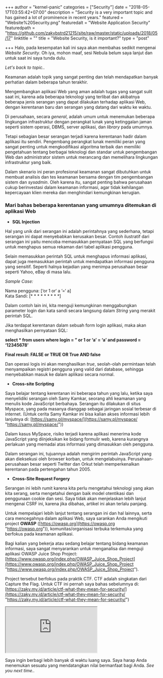 +++
author = "kernel-panic"
categories = ["Security"]
date = "2018-05-17T03:55:42+07:00"
description = "Security is a very important topic and has gained a lot of prominence in recent years."
featured = "Website%20Security.png"
featuredalt = "Website Application Security"
featuredpath = "https://github.com/zakybstrd21215/site/raw/master/static/uploads/2018/05/17"
linktitle = ""
title = "Website Security, is it important?"
type = "post"

+++
Halo, pada kesempatan kali ini saya akan membahas sedikit mengenai _Website Security_. Oh iya, mohon maaf, sesi Nebula belum saya lanjut dan untuk saat ini saya tunda dulu.

_Let's back to topic.._

Keamanan adalah topik yang sangat penting dan telah mendapatkan banyak perhatian dalam beberapa tahun terakhir.

Mengembangkan aplikasi Web yang aman adalah tugas yang sangat sulit saat ini, karena ada beberapa teknologi yang terlibat dan akibatnya beberapa jenis serangan yang dapat dilakukan terhadap aplikasi Web, dengan kerentanan baru dan serangan yang datang dari waktu ke waktu.

Di  perusahaan, secara _general_, adalah umum untuk menemukan beberapa lingkungan infrastruktur dengan perangkat lunak yang ketinggalan jaman seperti sistem operasi, DBMS, server aplikasi, dan _library_ pada umumnya.

Tetapi sebagian besar serangan terjadi karena kerentanan hadir dalam aplikasi itu sendiri. Pengembang perangkat lunak memiliki peran yang sangat penting untuk mengkodifikasi algoritma terbaik dan memiliki pengetahuan tentang berbagai teknologi dan standar untuk pengembangan Web dan administrator sistem untuk  merancang dan memelihara lingkungan infrastruktur yang baik.

Dalam skenario ini peran profesional keamanan sangat dibutuhkan untuk membuat analisis dan tes keamanan bersama dengan tim pengembangan sistem dan _sysadmin_. Oleh karena itu, sangat penting bahwa perusahaan cukup berinvestasi dalam keamanan informasi, agar tidak kehilangan kepercayaan klien mereka dan menghindari kemungkinan kerugian.

### Mari bahas beberapa kerentanan yang umumnya ditemukan di aplikasi Web

* **SQL Injection**

Hal yang unik dari serangan ini adalah perintahnya yang sederhana, tetapi serangan ini dapat menyebabkan kerusakan besar. Contoh ilustratif dari serangan ini yaitu mencoba memasukkan pernyataan SQL yang berfungsi untuk menghapus semua rekaman dari tabel aplikasi pengguna.

Selain memasukkan perintah SQL untuk menghapus informasi aplikasi, dapat juga memasukkan perintah untuk mendapatkan informasi pengguna yang sensitif. Seperti halnya kejadian yang menimpa perusahaan besar seperti Yahoo, eBay di masa lalu.

_Sample Case:_

Nama pengguna: \[‘or 1 or‘ a ’=‘ a\]  
Kata Sandi: \[* * * * * * * * *\]

Dalam  contoh lain ini, kita menguji kemungkinan menggabungkan parameter login dan kata sandi secara langsung dalam _String_ yang merakit perintah SQL.

Jika terdapat kerentanan dalam sebuah form login aplikasi, maka akan menghasilkan pernyataan SQL:

**select * from users where login = ” or 1 or ‘a’ = ‘a’ and password = ‘12345678’**

**Final result: FALSE or TRUE OR True AND false**

Dan operasi logis ini akan menghasilkan _true_, seolah-olah permintaan telah menyampaikan registri pengguna yang valid dari database, sehingga menyebabkan masuk ke dalam aplikasi secara normal.

* **Cross-site Scripting**

Saya belajar tentang kerentanan ini beberapa tahun yang lalu, ketika saya menyelidiki serangan oleh Samy Kamkar, seorang ahli keamanan yang menulis kode JavaScript berbahaya. Serangan itu dilakukan di situs Myspace, yang pada masanya dianggap sebagai jaringan sosial terbesar di internet. (Untuk cerita Samy Kamkar ini bisa kalian akses informasi lebih lanjutnya di: [https://samy.pl/myspace/](https://samy.pl/myspace/ "https://samy.pl/myspace/"))

Dalam kasus MySpace, risiko terjadi karena aplikasi menerima kode JavaScript yang diinjeksikan ke bidang formulir web, karena kurangnya perlakuan yang memadai atas informasi yang dimasukkan oleh pengguna.

Dalam serangan ini, tujuannya adalah mengirim perintah JavaScript yang akan dieksekusi oleh browser korban, untuk mengelabuinya. Perusahaan-perusahaan besar seperti Twitter dan Orkut telah memperkenalkan kerentanan pada pertengahan tahun 2005.

* **Cross-Site Request Forgery**

Serangan ini lebih rumit karena kita perlu mengetahui teknologi yang akan kita serang, serta mengetahui dengan baik model otentikasi dan penggunaan cookie dan sesi. Saya tidak akan menjelaskan lebih lanjut mengenai CSRF ini, karena jika dibahas, artikel ini akan terlalu panjang.

Untuk mempelajari lebih lanjut tentang serangan ini dan hal lainnya, serta cara mencegahnya dalam aplikasi Web, saya sarankan Anda mengikuti project **OWASP** ([https://owasp.org](https://owasp.org "https://owasp.org")), komunitas/organisasi terbuka terkemuka yang berfokus pada keamanan aplikasi.

Bagi kalian yang bekerja atau sedang belajar tentang bidang keamanan informasi, saya sangat menyarankan untuk menganalisa dan menguji aplikasi OWASP Juice Shop Project: [https://www.owasp.org/index.php/OWASP_Juice_Shop_Project](https://www.owasp.org/index.php/OWASP_Juice_Shop_Project "https://www.owasp.org/index.php/OWASP_Juice_Shop_Project").

Project tersebut berfokus pada praktik CTF. CTF adalah singkatan dari Capture the Flag. Untuk CTF ini pernah saya bahas sebelumnya di: [https://zaky.my.id/article/ctf-what-they-mean-for-security/](https://zaky.my.id/article/ctf-what-they-mean-for-security/ "https://zaky.my.id/article/ctf-what-they-mean-for-security/")

<div class="videoyoutube"> <div class="video-responsive"> <iframe allowfullscreen="1" class="embedded-video-large" src="https://www.youtube.com/embed/62Mj0ZgZvXc?rel=0"></iframe> </div> </div>

Saya ingin berbagi lebih banyak di waktu luang saya. Saya harap Anda menemukan sesuatu yang mendatangkan nilai bermanfaat bagi Anda. _See you next time.._